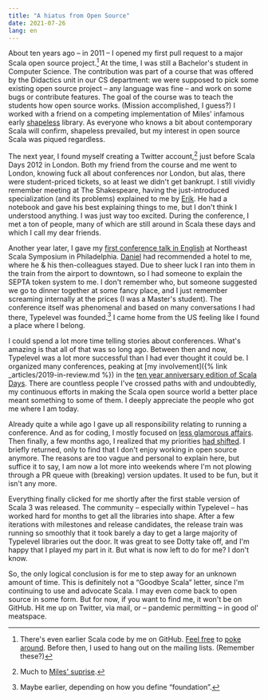 ```yaml
---
title: "A hiatus from Open Source"
date: 2021-07-26
lang: en
---
```


About ten years ago – in 2011 – I opened my first pull request to a major Scala open source project.[^1]
At the time, I was still a Bachelor's student in Computer Science.
The contribution was part of a course that was offered by the Didactics unit in our CS department:
we were supposed to pick some existing open source project – any language was fine – and work on some bugs or contribute features.
The goal of the course was to teach the students how open source works.
(Mission accomplished, I guess?)
I worked with a friend on a competing implementation of Miles' infamous early [shapeless](https://github.com/milessabin/shapeless) library.
As everyone who knows a bit about contemporary Scala will confirm, shapeless prevailed, but my interest in open source Scala was piqued regardless.

The next year, I found myself creating a Twitter account,[^2] just before Scala Days 2012 in London.
Both my friend from the course and me went to London, knowing fuck all about conferences nor London, but alas, there were student-priced tickets, so at least we didn't get bankrupt.
I still vividly remember meeting at The Shakespeare, having the just-introduced specialization (and its problems) explained to me by [Erik](https://twitter.com/d6).
He had a notebook and gave his best explaining things to me, but I don't think I understood anything.
I was just way too excited.
During the conference, I met a ton of people, many of which are still around in Scala these days and which I call my dear friends.

Another year later, I gave my [first conference talk in English](https://www.youtube.com/watch?v=KzoqOVD7mvE) at Northeast Scala Symposium in Philadelphia.
[Daniel](https://twitter.com/djspiewak/) had recommended a hotel to me, where he & his then-colleagues stayed.
Due to sheer luck I ran into them in the train from the airport to downtown, so I had someone to explain the SEPTA token system to me.
I don't remember who, but someone suggested we go to dinner together at some fancy place, and I just remember screaming internally at the prices (I was a Master's student).
The conference itself was phenomenal and based on many conversations I had there, Typelevel was founded.[^3]
I came home from the US feeling like I found a place where I belong.

I could spend a lot more time telling stories about conferences.
What's amazing is that all of that was so long ago.
Between then and now, Typelevel was a lot more successful than I had ever thought it could be.
I organized many conferences, peaking at [my involvement]({% link _articles/2019-in-review.md %}) in the [ten year anniversary edition of Scala Days](https://www.innoq.com/de/blog/scala-days-2019-lausanne/).
There are countless people I've crossed paths with and undoubtedly, my continuous efforts in making the Scala open source world a better place meant something to some of them.
I deeply appreciate the people who got me where I am today.

Already quite a while ago I gave up all responsibility relating to running a conference.
And as for coding, I mostly focused on [less glamorous affairs](https://github.com/typelevel/general/issues/106).
Then finally, a few months ago, I realized that my priorities [had shifted](https://twitter.com/larsr_h/status/1398185795354255360).
I briefly returned, only to find that I don't enjoy working in open source anymore.
The reasons are too vague and personal to explain here, but suffice it to say, I am now a lot more into weekends where I'm not plowing through a PR queue with (breaking) version updates.
It used to be fun, but it isn't any more.

Everything finally clicked for me shortly after the first stable version of Scala 3 was released.
The community – especially within Typelevel – has worked hard for months to get all the libraries into shape.
After a few iterations with milestones and release candidates, the release train was running so smoothly that it took barely a day to get a large majority of Typelevel libraries out the door.
It was great to see Dotty take off, and I'm happy that I played my part in it.
But what is now left to do for me?
I don't know.

So, the only logical conclusion is for me to step away for an unknown amount of time.
This is definitely not a “Goodbye Scala” letter, since I'm continuing to use and advocate Scala.
I may even come back to open source in some form.
But for now, if you want to find me, it won't be on GitHub.
Hit me up on Twitter, via mail, or – pandemic permitting – in good ol' meatspace.

[^1]: There's even earlier Scala code by me on GitHub. [Feel free](https://github.com/larsrh/caml-light-to-jvm) to [poke around](https://github.com/larsrh/tutor-toolbox). Before then, I used to hang out on the mailing lists. (Remember these?)
[^2]: Much to [Miles' suprise](https://twitter.com/milessabin/status/188946645994582016).
[^3]: Maybe earlier, depending on how you define “foundation”.
